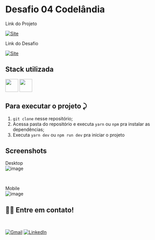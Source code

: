 # Desafio 04 Codelândia

Link do Projeto

<a link href="https://login-tailwind-5xhz3pkw0-joanderson337.vercel.app/" target="_blank">![Site](https://shields.io/badge/acessar-Site-green?&style=for-the-badge)</a>

Link do Desafio

<a link href="https://www.figma.com/file/Yb9IBH56g7T1hdIyZ3BMNO/Desafios-Codel%C3%A2ndia" target="_blank">![Site](https://shields.io/badge/acessar-Site-green?&style=for-the-badge)</a>


## Stack utilizada
  <img width="40px" src="https://cdn.jsdelivr.net/gh/devicons/devicon/icons/react/react-original.svg" /> <img width="40px"  src="https://cdn.jsdelivr.net/gh/devicons/devicon/icons/tailwindcss/tailwindcss-plain.svg" />
          
          



## Para executar o projeto ⤸

1. `git clone` nesse repositório;
2. Acessa pasta do repositório e executa `yarn` ou `npm` pra instalar as dependências;
3. Executa `yarn dev` ou `npm run dev` pra iniciar o projeto

## Screenshots

Desktop
<br>
![image](https://user-images.githubusercontent.com/77758027/175346747-65f40a99-f929-4aee-84a0-377c5dbd30ad.png)

<br>

Mobile
<br>
![image](https://user-images.githubusercontent.com/77758027/175346816-a574cab3-849b-48dd-887f-5d970387924e.png)


## 👋🏽 Entre em contato!
<br/>


 <a href="mailto:jhonny_040996@hotmail.com">![Gmail](https://img.shields.io/badge/Gmail-D14836?style=for-the-badge&logo=gmail&logoColor=white)</a>
 <a href="https://www.linkedin.com/in/joandersonsilva337/" target="_blank">![LinkedIn](https://img.shields.io/badge/linkedin-%230077B5.svg?style=for-the-badge&logo=linkedin&logoColor=white)</a> 

